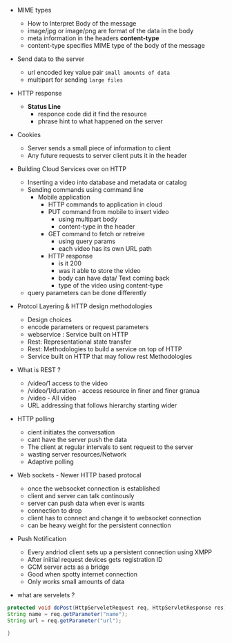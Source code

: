 * MIME types
	- How to Interpret Body of the message
	- image/jpg or image/png are format of the data in the body
	- meta information in the headers __content-type__
	- content-type specifies MIME type of the body of the message

* Send data to the server
	- url encoded key value pair `small amounts of data`
	- multipart for sending `large files`

* HTTP response
	- __Status Line__
		- responce code did it find the resource
		- phrase hint to what happened on the server

* Cookies
	- Server sends a small piece of information to client
	- Any future requests to server client puts it in the header

* Building Cloud Services over on HTTP
	- Inserting a video into database and metadata or catalog
	- Sending commands using command line
		- Mobile application
			- HTTP commands to application in cloud
			- PUT command from mobile to insert video
				- using multipart body
				- content-type in the header
			- GET command to fetch or retreive
				- using query params
				- each video has its own URL path
			- HTTP response
				- is it 200
				- was it able to store the video 
				- body can have data/ Text coming back
				- type of the video using content-type
	- query parameters can be done differently

* Protcol Layering & HTTP design methodologies
	- Design choices
	- encode parameters or request parameters
	- webservice : Service built on HTTP
	- Rest: Representational state transfer
	- Rest: Methodologies to build a service on top of HTTP
	- Service built on HTTP that may follow rest Methodologies

* What is REST ?
	- /video/1 access to the video
	- /video/1/duration - access resource in finer and finer granua
	- /video - All video
	- URL addressing that follows hierarchy starting wider
* HTTP polling
	- cient initiates the conversation
	- cant have the server push the data
	- The client at regular intervals to sent request to the server
	- wasting server resources/Network
	- Adaptive polling
* Web sockets - Newer HTTP based protocal
	- once the websocket connection is established
	- client and server can talk continously
	- server can push data when ever is wants
	- connection to drop
	- client has to connect and change it to websocket connection
	- can be heavy weight for the persistent connection

* Push Notification
	- Every andriod client sets up a persistent connection using XMPP
	- After iniitial request devices gets registration ID
	- GCM server acts as a bridge
	- Good when spotty internet connection
	- Only works small amounts of data

* what are servelets ?


```java
protected void doPost(HttpServeletRequest req, HttpServletResponse res){
String name = req.getParameter("name");
String url = req.getParameter("url");

}
```





